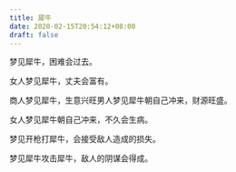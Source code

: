 ```yaml
---
title: 犀牛
date: 2020-02-15T20:54:12+08:00
draft: false
---
```


梦见犀牛，困难会过去。

女人梦见犀牛，丈夫会富有。

商人梦见犀牛，生意兴旺男人梦见犀牛朝自己冲来，财源旺盛。

女人梦见犀牛朝自己冲来，不久会生病。

梦见开枪打犀牛，会接受敌人造成的损失。

梦见犀牛攻击犀牛，敌人的阴谋会得成。